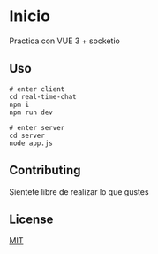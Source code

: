 # Inicio

Practica con VUE 3 + socketio


## Uso

```
# enter client
cd real-time-chat
npm i 
npm run dev

# enter server
cd server
node app.js
```

## Contributing
Sientete libre de realizar lo que gustes

## License

[MIT](https://choosealicense.com/licenses/mit/)
